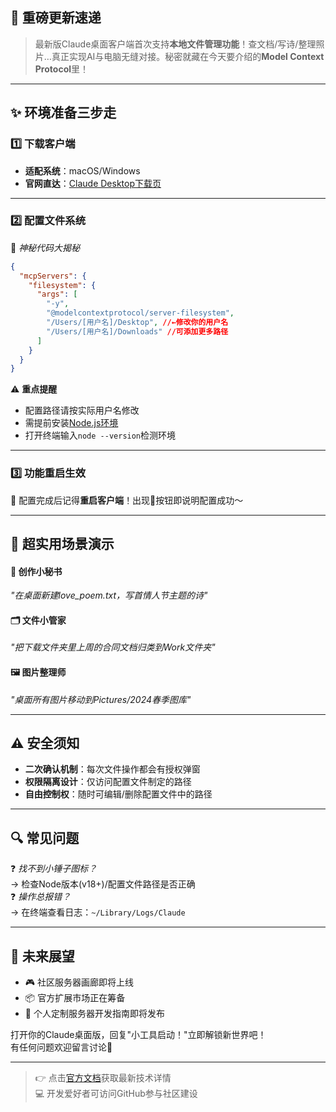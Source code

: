 
## 🌟 重磅更新速递
> 最新版Claude桌面客户端首次支持**本地文件管理功能**！查文档/写诗/整理照片…真正实现AI与电脑无缝对接。秘密就藏在今天要介绍的**Model Context Protocol**里！

---

## ✨ 环境准备三步走
### 1️⃣ 下载客户端
- **适配系统**：macOS/Windows
- **官网直达**：[Claude Desktop下载页](https://claude.ai)

---

### 2️⃣ 配置文件系统
🔧 _神秘代码大揭秘_
```json
{
  "mcpServers": {
    "filesystem": {
      "args": [
        "-y",
        "@modelcontextprotocol/server-filesystem",
        "/Users/[用户名]/Desktop", //←修改你的用户名
        "/Users/[用户名]/Downloads" //可添加更多路径
      ]
    }
  }
}
```


⚠️ **重点提醒**  
- 配置路径请按实际用户名修改
- 需提前安装[Node.js环境](https://nodejs.org)
- 打开终端输入`node --version`检测环境

---

### 3️⃣ 功能重启生效
📌 配置完成后记得**重启客户端**！出现🔨按钮即说明配置成功～

---

## 🚀 超实用场景演示
#### 📝 创作小秘书
_"在桌面新建love_poem.txt，写首情人节主题的诗"_

#### 🗂 文件小管家
_"把下载文件夹里上周的合同文档归类到Work文件夹"_

#### 🖼 图片整理师 
_"桌面所有图片移动到Pictures/2024春季图库"_

---

## ⚠️ 安全须知
- **二次确认机制**：每次文件操作都会有授权弹窗
- **权限隔离设计**：仅访问配置文件制定的路径
- **自由控制权**：随时可编辑/删除配置文件中的路径

---

## 🔍 常见问题
❓ _找不到小锤子图标？_  
→ 检查Node版本(v18+)/配置文件路径是否正确  
❓ _操作总报错？_  
→ 在终端查看日志：`~/Library/Logs/Claude`

---

## 🌈 未来展望
- 🎮 社区服务器画廊即将上线
- 📦 官方扩展市场正在筹备
- 🔌 个人定制服务器开发指南即将发布

打开你的Claude桌面版，回复"小工具启动！"立即解锁新世界吧！  
有任何问题欢迎留言讨论🎤

---

> 👉 点击[官方文档](https://modelcontextprotocol.org)获取最新技术详情  
> 💻 开发爱好者可访问GitHub参与社区建设
